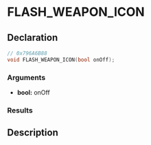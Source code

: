 # FLASH_WEAPON_ICON

## Declaration
```cpp
// 0x796A6B88
void FLASH_WEAPON_ICON(bool onOff);
```

### Arguments
- **bool:** onOff

### Results

## Description
